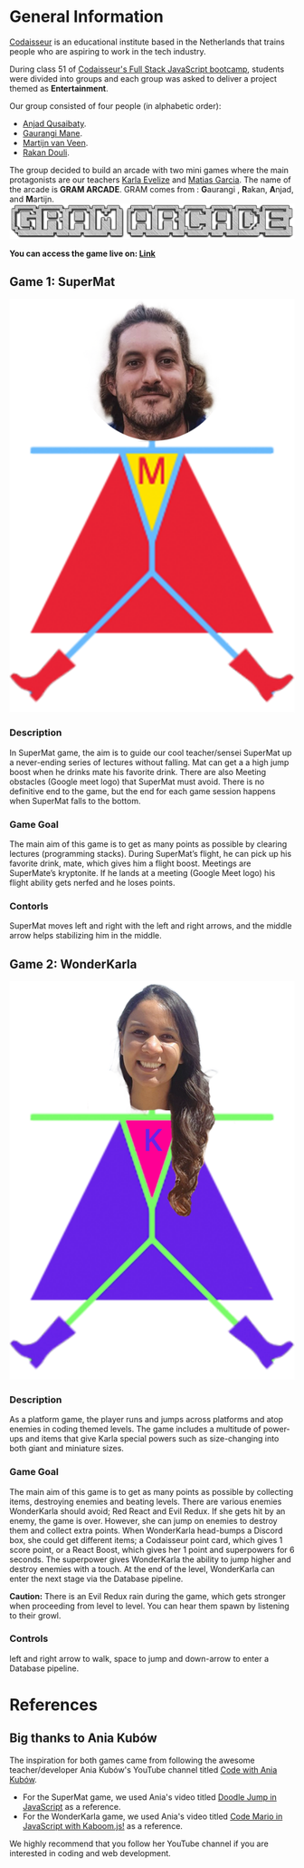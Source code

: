# General Information

[Codaisseur](https://codaisseur.com/) is an educational institute based in the Netherlands that trains people who are aspiring to work in the tech industry.

During class 51 of [Codaisseur's Full Stack JavaScript bootcamp](https://codaisseur.com/courses/academy/), students were divided into groups and each group was asked to deliver a project themed as **Entertainment**.

Our group consisted of four people (in alphabetic order):

- [Anjad Qusaibaty](https://github.com/Anjad-Qusaibaty).
- [Gaurangi Mane](https://github.com/GaurangiM).
- [Martijn van Veen](https://github.com/Martijncvv).
- [Rakan Douli](https://github.com/Rairakzak).

The group decided to build an arcade with two mini games where the main protagonists are our teachers [Karla Evelize](https://www.linkedin.com/in/karla-evelize/) and [Matias Garcia](https://www.linkedin.com/in/matias-garcia-79b6aa108/).
The name of the arcade is **GRAM ARCADE**. GRAM comes from : **G**aurangi , **R**akan, **A**njad, and **M**artijn.
![logo](./logo.png)

**You can access the game live on: [Link](https://gramarcade.netlify.app/)**

## Game 1: SuperMat

![matias' avatar](./Supermat/Supermat_V3.png)

### Description

In SuperMat game, the aim is to guide our cool teacher/sensei SuperMat up a never-ending series of lectures without falling. Mat can get a a high jump boost when he drinks mate his favorite drink. There are also Meeting obstacles (Google meet logo) that SuperMat must avoid. There is no definitive end to the game, but the end for each game session happens when SuperMat falls to the bottom.

### Game Goal

The main aim of this game is to get as many points as possible by clearing lectures (programming stacks). During SuperMat’s flight, he can pick up his favorite drink, mate, which gives him a flight boost. Meetings are SuperMate’s kryptonite. If he lands at a meeting (Google Meet logo) his flight ability gets nerfed and he loses points.

### Contorls

SuperMat moves left and right with the left and right arrows, and the middle arrow helps stabilizing him in the middle.

## Game 2: WonderKarla

![Karla's Avatar](./WonderKarla/Wonder_Karla.png)

### Description

As a platform game, the player runs and jumps across platforms and atop enemies in coding themed levels. The game includes a multitude of power-ups and items that give Karla special powers such as size-changing into both giant and miniature sizes.

### Game Goal

The main aim of this game is to get as many points as possible by collecting items, destroying enemies and beating levels. There are various enemies WonderKarla should avoid; Red React and Evil Redux. If she gets hit by an enemy, the game is over. However, she can jump on enemies to destroy them and collect extra points. When WonderKarla head-bumps a Discord box, she could get different items; a Codaisseur point card, which gives 1 score point, or a React Boost, which gives her 1 point and superpowers for 6 seconds. The superpower gives WonderKarla the ability to jump higher and destroy enemies with a touch. At the end of the level, WonderKarla can enter the next stage via the Database pipeline.

**Caution:** There is an Evil Redux rain during the game, which gets stronger when proceeding from level to level. You can hear them spawn by listening to their growl.

### Controls

left and right arrow to walk, space to jump and down-arrow to enter a Database pipeline.

# References

## Big thanks to Ania Kubów

The inspiration for both games came from following the awesome teacher/developer Ania Kubów's YouTube channel titled [Code with Ania Kubów](https://www.youtube.com/channel/UC5DNytAJ6_FISueUfzZCVsw).

- For the SuperMat game, we used Ania's video titled [Doodle Jump in JavaScript](https://youtu.be/YSEsSs3hB6A) as a reference.
- For the WonderKarla game, we used Ania's video titled [Code Mario in JavaScript with Kaboom.js!](https://youtu.be/2nucjefSr6I) as a reference.

We highly recommend that you follow her YouTube channel if you are interested in coding and web development.

